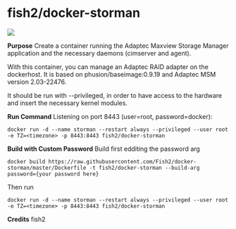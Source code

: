 # fish2/docker-storman
[![](https://images.microbadger.com/badges/image/fish2/docker-storman.svg)](https://microbadger.com/images/fish2/docker-storman "Get your own image badge on microbadger.com")

**Purpose**
Create a container running the Adaptec Maxview Storage Manager application and the necessary daemons (cimserver and agent).

With this container, you can manage an Adaptec RAID adapter on the dockerhost. It is based on phusion/baseimage:0.9.19 and Adaptec MSM version 2.03-22476.

It should be run with --privileged, in order to have access to the hardware and insert the necessary kernel modules.

**Run Command**
Listening on port 8443 (user=root, password=docker):

	docker run -d --name storman --restart always --privileged --user root -e TZ=<timezone> -p 8443:8443 fish2/docker-storman


**Build with Custom Password**
Build first edditing the password arg

	docker build https://raw.githubusercontent.com/Fish2/docker-storman/master/Dockerfile -t fish2/docker-storman --build-arg password={your password here}

Then run

	docker run -d --name storman --restart always --privileged --user root -e TZ=<timezone> -p 8443:8443 fish2/docker-storman

**Credits**
fish2
